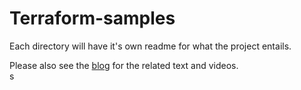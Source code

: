 # Terraform-samples

Each directory will have it's own readme for what the project entails.</br>

Please also see the [blog](https://hifighetto.com) for the related text and videos.  </br>
 s